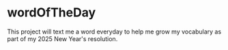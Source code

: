 # wordOfTheDay
This project will text me a word everyday to help me grow my vocabulary as part of my 2025 New Year's resolution.
